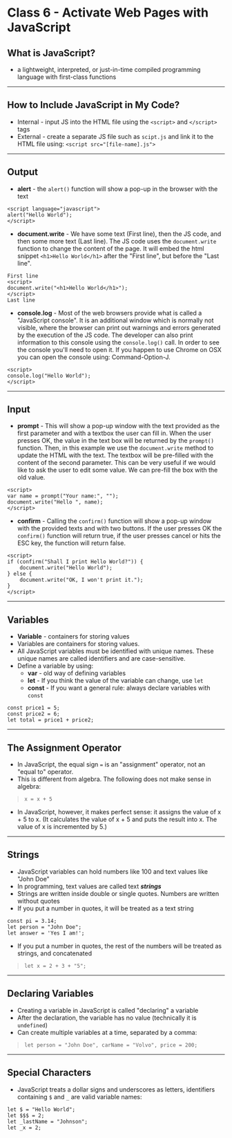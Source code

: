 # Class 6 - Activate Web Pages with JavaScript

## What is JavaScript?

* a lightweight, interpreted, or just-in-time compiled programming language with first-class functions

***

## How to Include JavaScript in My Code?

* Internal - input JS into the HTML file using the `<script>` and `</script>` tags
* External - create a separate JS file such as `scipt.js` and link it to the HTML file using: `<script src="[file-name].js">`

***

## Output

* **alert** - the `alert()` function will show a pop-up in the browser with the text

```
<script language="javascript"> 
alert("Hello World"); 
</script>
```

* **document.write** - We have some text (First line), then the JS code, and then some more text (Last line). The JS code uses the `document.write` function to change the content of the page. It will embed the html snippet `<h1>Hello World</h1>` after the "First line", but before the "Last line".

```
First line 
<script>  
document.write("<h1>Hello World</h1>"); 
</script>  
Last line
```

* **console.log** - Most of the web browsers provide what is called a "JavaScript console". It is an additional window which is normally not visible, where the browser can print out warnings and errors generated by the execution of the JS code. The developer can also print information to this console using the `console.log()` call. In order to see the console you'll need to open it. If you happen to use Chrome on OSX you can open the console using: Command-Option-J.  

```
<script>
console.log("Hello World");
</script>
```

***

## Input

* **prompt** - This will show a pop-up window with the text provided as the first parameter and with a textbox the user can fill in. When the user presses OK, the value in the text box will be returned by the `prompt()` function. Then, in this example we use the `document.write` method to update the HTML with the text. The textbox will be pre-filled with the content of the second parameter. This can be very useful if we would like to ask the user to edit some value. We can pre-fill the box with the old value.

```
<script>
var name = prompt("Your name:", "");
document.write("Hello ", name);
</script>
```

* **confirm** - Calling the `confirm()` function will show a pop-up window with the provided texts and with two buttons. If the user presses OK the `confirm()` function will return true, if the user presses cancel or hits the ESC key, the function will return false.

```
<script>
if (confirm("Shall I print Hello World?")) {
    document.write("Hello World");
} else {
    document.write("OK, I won't print it.");
}
</script>
```
***

## Variables

* **Variable** - containers for storing values
* Variables are containers for storing values.
* All JavaScript variables must be identified with unique names. These unique names are called identifiers and are case-sensitive.
* Define a variable by using:
  * **var** - old way of defining variables
  * **let** - If you think the value of the variable can change, use `let`
  * **const** - If you want a general rule: always declare variables with `const`

```
const price1 = 5;
const price2 = 6;
let total = price1 + price2;
```

***

## The Assignment Operator

* In JavaScript, the equal sign `=` is an "assignment" operator, not an "equal to" operator.
* This is different from algebra. The following does not make sense in algebra:

> `x = x + 5`

* In JavaScript, however, it makes perfect sense: it assigns the value of x + 5 to x. (It calculates the value of x + 5 and puts the result into x. The value of x is incremented by 5.)

***

## Strings

* JavaScript variables can hold numbers like 100 and text values like "John Doe"
* In programming, text values are called text ***strings***
* Strings are written inside double or single quotes. Numbers are written without quotes
* If you put a number in quotes, it will be treated as a text string

```
const pi = 3.14;
let person = "John Doe";
let answer = 'Yes I am!';
```

* If you put a number in quotes, the rest of the numbers will be treated as strings, and concatenated

> `let x = 2 + 3 + "5";`

***

## Declaring Variables

* Creating a variable in JavaScript is called "declaring" a variable
* After the declaration, the variable has no value (technically it is `undefined`)
* Can create multiple variables at a time, separated by a comma:

> `let person = "John Doe", carName = "Volvo", price = 200;`

***

## Special Characters

* JavaScript treats a dollar signs and underscores as letters, identifiers containing `$` and `_` are valid variable names:

```
let $ = "Hello World";
let $$$ = 2;
let _lastName = "Johnson";
let _x = 2;
```
